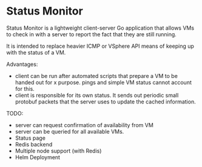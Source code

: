 # Status Monitor

Status Monitor is a lightweight client-server Go application that allows VMs to check in with a server to report the fact that they are still running.

It is intended to replace heavier ICMP or VSphere API means of keeping up with the status of a VM.

Advantages:

- client can be run after automated scripts that prepare a VM to be handed out for x purpose. pings and simple VM status cannot account for this.
- client is responsible for its own status. It sends out periodic small protobuf packets that the server uses to update the cached information.

TODO:

- server can request confirmation of availability from VM
- server can be queried for all available VMs.
- Status page
- Redis backend
- Multiple node support (with Redis)
- Helm Deployment
